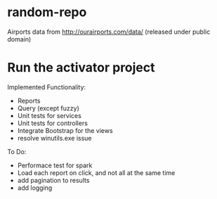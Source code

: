 # random-repo

Airports data from http://ourairports.com/data/ (released under public domain)

# Run the activator project
Implemented Functionality:
- Reports
- Query (except fuzzy)
- Unit tests for services
- Unit tests for controllers
- Integrate Bootstrap for the views
- resolve winutils.exe issue

To Do:
- Performace test for spark
- Load each report on click, and not all at the same time
- add pagination to results
- add logging
